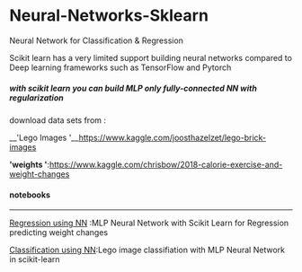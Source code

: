 # Neural-Networks-Sklearn
Neural Network for Classification &  Regression

Scikit learn has a very limited support building neural networks compared to Deep learning frameworks such as TensorFlow and Pytorch

##### with scikit learn you can build MLP only fully-connected  NN with regularization

  download data sets from : 

__'Lego Images '__https://www.kaggle.com/joosthazelzet/lego-brick-images

__'weights '__:https://www.kaggle.com/chrisbow/2018-calorie-exercise-and-weight-changes



####  notebooks
***
[Regression using NN](https://github.com/aniskx/Neural-Networks-Sklearn/blob/master/MLPregression_diet.ipynb) :MLP Neural Network with Scikit Learn for Regression predicting weight changes 

[Classification using NN](https://github.com/aniskx/Neural-Networks-Sklearn/blob/master/MLPClassification_LegoImages.ipynb):Lego image classifiation with MLP Neural Network in scikit-learn
